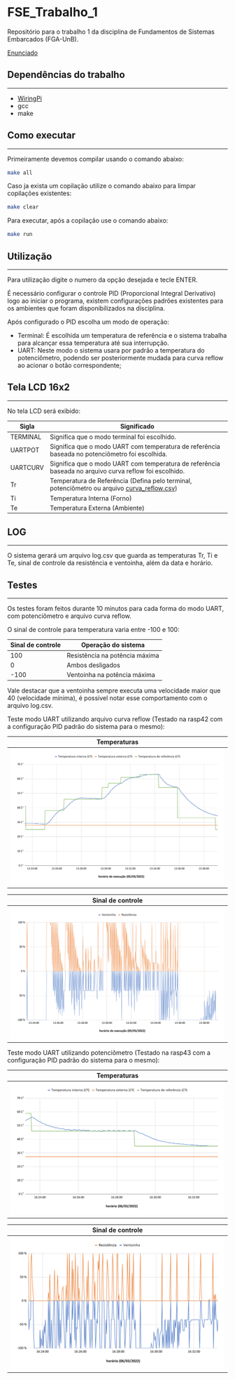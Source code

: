 # FSE_Trabalho_1

Repositório para o trabalho 1 da disciplina de Fundamentos de Sistemas Embarcados (FGA-UnB).

[Enunciado](https://gitlab.com/fse_fga/trabalhos-2021_2/trabalho-1-2021-2)

## Dependências do trabalho

---

* [WiringPi](https://github.com/WiringPi/WiringPi)
* gcc
* make

## Como executar

---

Primeiramente devemos compilar usando o comando abaixo:

```bash
make all
```

Caso ja exista um copilação utilize o comando abaixo para limpar copilações existentes:

```bash
make clear
```

Para executar, após a copilação use o comando abaixo:

```bash
make run
```

## Utilização

---

Para utilização digite o numero da opção desejada e tecle ENTER.

É necessário configurar o controle PID (Proporcional Integral Derivativo) logo ao iniciar o programa, existem configurações padrões existentes para os ambientes que foram disponibilizados na disciplina.

Após configurado o PID escolha um modo de operação:

- Terminal: É escolhida um temperatura de referência e o sistema trabalha para alcançar essa temperatura até sua interrupção.
- UART: Neste modo o sistema usara por padrão a temperatura do potenciômetro, podendo ser posteriormente mudada para curva reflow ao acionar o botão correspondente;

## Tela LCD 16x2

---

No tela LCD será exibido:

Sigla    | Significado
---------|------------------------------------------------------------------------------------------------------------------
TERMINAL | Significa que o modo terminal foi escolhido.
UARTPOT  | Significa que o modo UART com temperatura de referência baseada no potenciômetro foi escolhida.
UARTCURV | Significa que o modo UART com temperatura de referência baseada no arquivo curva reflow foi escolhido.
Tr       | Temperatura de Referência (Defina pelo terminal, potenciômetro ou arquivo [curva_reflow.csv](./curva_reflow.csv))
Ti       | Temperatura Interna (Forno)
Te       | Temperatura Externa (Ambiente)                                                                                 

## LOG

---

O sistema gerará um arquivo log.csv que guarda as temperaturas Tr, Ti e Te, sinal de controle da resistência e ventoinha, além da data e horário.

## Testes

---

Os testes foram feitos durante 10 minutos para cada forma do modo UART, com potenciômetro e arquivo curva reflow.

O sinal de controle para temperatura varia entre -100 e 100:

 Sinal de controle | Operação do sistema            
-------------------|--------------------------------
 100               | Resistência na potência máxima 
 0                 | Ambos desligados               
 -100              | Ventoinha na potência máxima   

Vale destacar que a ventoinha sempre executa uma velocidade maior que 40 (velocidade mínima), é possível notar esse comportamento com o arquivo log.csv.

Teste modo UART utilizando arquivo curva reflow (Testado na rasp42 com a configuração PID padrão do sistema para o mesmo):

| Temperaturas                                                |
|-------------------------------------------------------------|
| ![UARTCURV - Temperaturas](./img/UARTCURV-Temperaturas.jpg) |

| Sinal de controle                                                   |
|---------------------------------------------------------------------|
| ![UARTCURV - Sinal de controle](./img/UARTCURV-SinalDeControle.jpg) |

Teste modo UART utilizando potenciômetro (Testado na rasp43 com a configuração PID padrão do sistema para o mesmo):

| Temperaturas                                              |
|-----------------------------------------------------------|
| ![UARTPOT - Temperaturas](./img/UARTPOT-Temperaturas.jpg) |

| Sinal de controle                                                 |
|-------------------------------------------------------------------|
| ![UARTPOT - Sinal de controle](./img/UARTPOT-SinalDeControle.jpg) |
